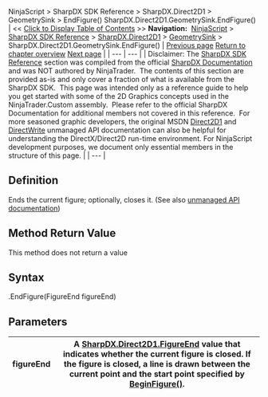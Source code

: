 ﻿
NinjaScript > SharpDX SDK Reference > SharpDX.Direct2D1 > GeometrySink > EndFigure()
SharpDX.Direct2D1.GeometrySink.EndFigure()
| << [Click to Display Table of Contents](sharpdx_direct2d1_geometrysink_endfigure.md) >> **Navigation:**     [NinjaScript](ninjascript.md) > [SharpDX SDK Reference](sharpdx_sdk_reference.md) > [SharpDX.Direct2D1](sharpdx_direct2d1.md) > [GeometrySink](sharpdx_direct2d1_geometrysink.md) > SharpDX.Direct2D1.GeometrySink.EndFigure() | [Previous page](sharpdx_direct2d1_geometrysink_close.md) [Return to chapter overview](sharpdx_direct2d1_geometrysink.md) [Next page](sharpdx_direct2d1_geometrysink_setfillmode.md) |
| --- | --- |
| Disclaimer: The [SharpDX SDK Reference](sharpdx_sdk_reference.md) section was compiled from the official [SharpDX Documentation](http://sharpdx.org/) and was NOT authored by NinjaTrader.  The contents of this section are provided as-is and only cover a fraction of what is available from the SharpDX SDK.  This page was intended only as a reference guide to help you get started with some of the 2D Graphics concepts used in the NinjaTrader.Custom assembly.  Please refer to the official SharpDX Documentation for additional members not covered in this reference.  For more seasoned graphic developers, the original MSDN [Direct2D1](https://msdn.microsoft.com/en-us/library/windows/desktop/dd370990.aspx) and [DirectWrite](https://msdn.microsoft.com/en-us/library/windows/desktop/dd368038.aspx) unmanaged API documentation can also be helpful for understanding the DirectX/Direct2D run-time environment. For NinjaScript development purposes, we document only essential members in the structure of this page. |
| --- |

## Definition
Ends the current figure; optionally, closes it.
(See also [unmanaged API documentation](https://msdn.microsoft.com/en-us/library/dd316934.aspx))
 
## Method Return Value
This method does not return a value
 
## Syntax
<GeometrySink>.EndFigure(FigureEnd figureEnd)
## Parameters
| figureEnd | A [SharpDX.Direct2D1.FigureEnd](sharpdx_direct2d1_figureend.md) value that indicates whether the current figure is closed. If the figure is closed, a line is drawn between the current point and the start point specified by [BeginFigure()](sharpdx_direct2d1_geometrysink_beginfigure.md). |
| --- | --- |
